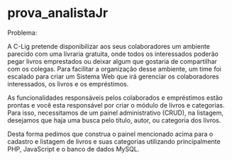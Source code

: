 # prova_analistaJr


Problema:

A C-Lig pretende disponibilizar aos seus colaboradores um ambiente parecido com uma livraria gratuita, onde todos os interessados poderão pegar livros emprestados ou deixar algum que gostaria de compartilhar com os colegas. Para facilitar a organização desse ambiente, um time foi escalado para criar um Sistema Web que irá  gerenciar os colaboradores interessados, os livros e os empréstimos.

As funcionalidades responsáveis pelos colaborados e empréstimos estão prontas e você esta responsável por criar o módulo de livros e categorias. Para isso, necessitamos de um painel administrativo (CRUD), na listagem, desejamos que haja uma busca  pelo título, autor, ou categoria dos livros.

Desta forma pedimos que construa o painel mencionado acima para o cadastro e listagem de livros e suas categorias utilizando principalmente PHP, JavaScript e o banco de dados MySQL.

  

